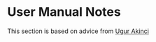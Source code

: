 # User Manual Notes

This section is based on advice from [Ugur Akinci](https://technicalcommunicationcenter.com)
